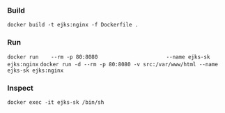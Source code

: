 ### Build

`docker build -t ejks:nginx -f Dockerfile .`

### Run

`docker run    --rm -p 80:8080                      --name ejks-sk ejks:nginx`
`docker run -d --rm -p 80:8080 -v src:/var/www/html --name ejks-sk ejks:nginx`

### Inspect

`docker exec -it ejks-sk /bin/sh`
